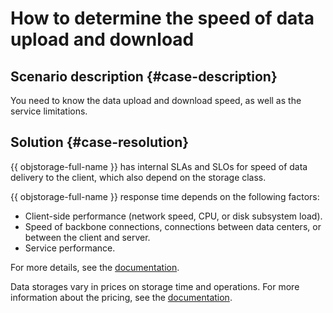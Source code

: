 # How to determine the speed of data upload and download



## Scenario description {#case-description}

You need to know the data upload and download speed, as well as the service limitations.

## Solution {#case-resolution}

{{ objstorage-full-name }} has internal SLAs and SLOs for speed of data delivery to the client, which also depend on the storage class.

{{ objstorage-full-name }} response time depends on the following factors:

- Client-side performance (network speed, CPU, or disk subsystem load).
- Speed of backbone connections, connections between data centers, or between the client and server.
- Service performance.

For more details, see the [documentation](../../../storage/qa#qa-timings).

Data storages vary in prices on storage time and operations. For more information about the pricing, see the [documentation](../../../storage/pricing).

